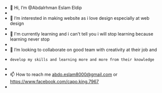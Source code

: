 - 👋 Hi, I’m @Abdalrhman Eslam Eldip
- 
- 👀 I’m interested in making website as i love design especially at web design
- 
- 🌱 I'm currently learning and i can't tell you i will stop learning because learning never stop
-    
- 💞️ I’m looking to collaborate on good team with creativity at their job and 
-     develop my skills and learning more and more from their knowledge
-     
- 📫 How to reach me  abdo.eslam8000@gmail.com or https://www.facebook.com/capo.king.7967
- 

<!---
Abdalrhman8000/Abdalrhman8000 is a ✨ special ✨ repository because its `README.md` (this file) appears on your GitHub profile.
You can click the Preview link to take a look at your changes.
--->
